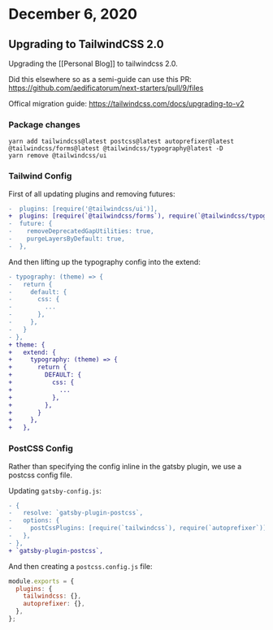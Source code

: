 # December 6, 2020

## Upgrading to TailwindCSS 2.0

Upgrading the [[Personal Blog]] to tailwindcss 2.0.

Did this elsewhere so as a semi-guide can use this PR: https://github.com/aedificatorum/next-starters/pull/9/files

Offical migration guide: https://tailwindcss.com/docs/upgrading-to-v2

### Package changes

```shell
yarn add tailwindcss@latest postcss@latest autoprefixer@latest @tailwindcss/forms@latest @tailwindcss/typography@latest -D
yarn remove @tailwindcss/ui
```

### Tailwind Config

First of all updating plugins and removing futures:

```diff
-  plugins: [require('@tailwindcss/ui')],
+  plugins: [require(`@tailwindcss/forms`), require(`@tailwindcss/typography`)],
-  future: {
-    removeDeprecatedGapUtilities: true,
-    purgeLayersByDefault: true,
-  },
```

And then lifting up the typography config into the extend:

```diff
- typography: (theme) => {
-   return {
-     default: {
-       css: {
-         ...
-       },
-     },
-   }
- },
+ theme: {
+   extend: {
+     typography: (theme) => {
+       return {
+         DEFAULT: {
+           css: {
+             ...
+           },
+         },
+       }
+     },
+   },
```

### PostCSS Config

Rather than specifying the config inline in the gatsby plugin, we use a postcss config file.

Updating `gatsby-config.js`:

```diff
- {
-   resolve: `gatsby-plugin-postcss`,
-   options: {
-     postCssPlugins: [require(`tailwindcss`), require(`autoprefixer`)],
-   },
- },
+ `gatsby-plugin-postcss`,
```

And then creating a `postcss.config.js` file:

```javascript
module.exports = {
  plugins: {
    tailwindcss: {},
    autoprefixer: {},
  },
};
```
